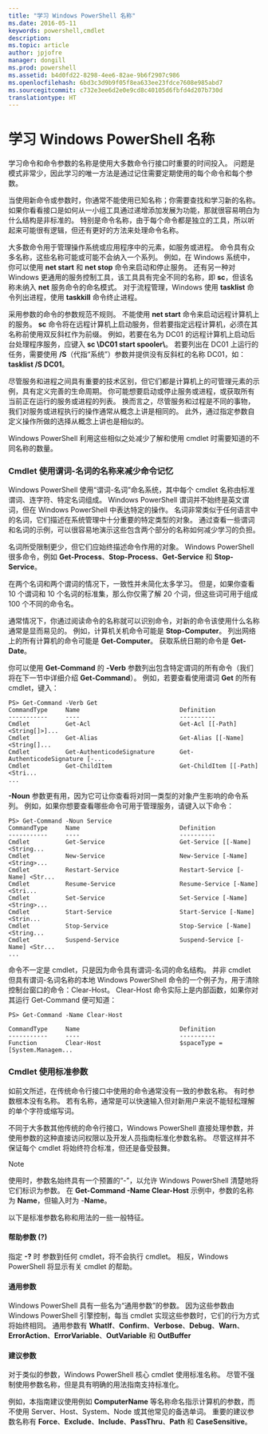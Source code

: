 ```yaml
---
title: "学习 Windows PowerShell 名称"
ms.date: 2016-05-11
keywords: powershell,cmdlet
description: 
ms.topic: article
author: jpjofre
manager: dongill
ms.prod: powershell
ms.assetid: b4d0fd22-8298-4ee6-82ae-9b6f2907c986
ms.openlocfilehash: 6bd3c3d9b9f05f8ea633ee23fdce7608e985abd7
ms.sourcegitcommit: c732e3ee6d2e0e9cd8c40105d6fbfd4d207b730d
translationtype: HT
---
```

# <a name="learning-windows-powershell-names"></a>学习 Windows PowerShell 名称
学习命令和命令参数的名称是使用大多数命令行接口时重要的时间投入。 问题是模式非常少，因此学习的唯一方法是通过记住需要定期使用的每个命令和每个参数。

当使用新命令或参数时，你通常不能使用已知名称；你需要查找和学习新的名称。 如果你看看接口是如何从一小组工具通过递增添加发展为功能，那就很容易明白为什么结构是非标准的。 特别是命令名称，由于每个命令都是独立的工具，所以听起来可能很有逻辑，但还有更好的方法来处理命令名称。

大多数命令用于管理操作系统或应用程序中的元素，如服务或进程。 命令具有众多名称，这些名称可能或可能不会纳入一个系列。 例如，在 Windows 系统中，你可以使用 **net start** 和 **net stop** 命令来启动和停止服务。 还有另一种对 Windows 更通用的服务控制工具，该工具具有完全不同的名称，即 **sc**，但该名称未纳入 **net** 服务命令的命名模式。 对于流程管理，Windows 使用 **tasklist** 命令列出进程，使用 **taskkill** 命令终止进程。

采用参数的命令的参数规范不规则。 不能使用 **net start** 命令来启动远程计算机上的服务。 **sc** 命令将在远程计算机上启动服务，但若要指定远程计算机，必须在其名称前使用双反斜杠作为前缀。 例如，若要在名为 DC01 的远程计算机上启动后台处理程序服务，应键入 **sc \\DC01 start spooler\\**。 若要列出在 DC01 上运行的任务，需要使用 **/S**（代指“系统”）参数并提供没有反斜杠的名称 DC01，如：**tasklist /S DC01**。

尽管服务和进程之间具有重要的技术区别，但它们都是计算机上的可管理元素的示例，具有定义完善的生命周期。 你可能想要启动或停止服务或进程，或获取所有当前正在运行的服务或进程的列表。 换而言之，尽管服务和过程是不同的事物，我们对服务或进程执行的操作通常从概念上讲是相同的。 此外，通过指定参数自定义操作所做的选择从概念上讲也是相似的。

Windows PowerShell 利用这些相似之处减少了解和使用 cmdlet 时需要知道的不同名称的数量。

### <a name="cmdlets-use-verb-noun-names-to-reduce-command-memorization"></a>Cmdlet 使用谓词-名词的名称来减少命令记忆
Windows PowerShell 使用“谓词-名词”命名系统，其中每个 cmdlet 名称由标准谓词、连字符、特定名词组成。 Windows PowerShell 谓词并不始终是英文谓词，但在 Windows PowerShell 中表达特定的操作。 名词非常类似于任何语言中的名词，它们描述在系统管理中十分重要的特定类型的对象。 通过查看一些谓词和名词的示例，可以很容易地演示这些包含两个部分的名称如何减少学习的负担。

名词所受限制更少，但它们应始终描述命令作用的对象。 Windows PowerShell 很多命令，例如 **Get-Process**、**Stop-Process**、**Get-Service** 和 **Stop-Service**。

在两个名词和两个谓词的情况下，一致性并未简化太多学习。 但是，如果你查看 10 个谓词和 10 个名词的标准集，那么你仅需了解 20 个词，但这些词可用于组成 100 个不同的命令名。

通常情况下，你通过阅读命令的名称就可以识别命令，对新的命令该使用什么名称通常是显而易见的。 例如，计算机关机命令可能是 **Stop-Computer**。 列出网络上的所有计算机的命令可能是 **Get-Computer**。 获取系统日期的命令是 **Get-Date**。

你可以使用 **Get-Command** 的 **-Verb** 参数列出包含特定谓词的所有命令（我们将在下一节中详细介绍 **Get-Command**）。 例如，若要查看使用谓词 **Get** 的所有 cmdlet，键入：

```
PS> Get-Command -Verb Get
CommandType     Name                            Definition
-----------     ----                            ----------
Cmdlet          Get-Acl                         Get-Acl [[-Path] <String[]>]...
Cmdlet          Get-Alias                       Get-Alias [[-Name] <String[]...
Cmdlet          Get-AuthenticodeSignature       Get-AuthenticodeSignature [-...
Cmdlet          Get-ChildItem                   Get-ChildItem [[-Path] <Stri...
...
```

**-Noun** 参数更有用，因为它可让你查看将对同一类型的对象产生影响的命令系列。 例如，如果你想要查看哪些命令可用于管理服务，请键入以下命令：

```
PS> Get-Command -Noun Service
CommandType     Name                            Definition
-----------     ----                            ----------
Cmdlet          Get-Service                     Get-Service [[-Name] <String...
Cmdlet          New-Service                     New-Service [-Name] <String>...
Cmdlet          Restart-Service                 Restart-Service [-Name] <Str...
Cmdlet          Resume-Service                  Resume-Service [-Name] <Stri...
Cmdlet          Set-Service                     Set-Service [-Name] <String>...
Cmdlet          Start-Service                   Start-Service [-Name] <Strin...
Cmdlet          Stop-Service                    Stop-Service [-Name] <String...
Cmdlet          Suspend-Service                 Suspend-Service [-Name] <Str... 
...
```

命令不一定是 cmdlet，只是因为命令具有谓词-名词的命名结构。 并非 cmdlet 但具有谓词-名词名称的本地 Windows PowerShell 命令的一个例子为，用于清除控制台窗口的命令：Clear-Host。 Clear-Host 命令实际上是内部函数，如果你对其运行 Get-Command 便可知道：

```
PS> Get-Command -Name Clear-Host

CommandType     Name                            Definition
-----------     ----                            ----------
Function        Clear-Host                      $spaceType = [System.Managem...
```

### <a name="cmdlets-use-standard-parameters"></a>Cmdlet 使用标准参数
如前文所述，在传统命令行接口中使用的命令通常没有一致的参数名称。 有时参数根本没有名称。 若有名称，通常是可以快速输入但对新用户来说不能轻松理解的单个字符或缩写词。

不同于大多数其他传统的命令行接口，Windows PowerShell 直接处理参数，并使用参数的这种直接访问权限以及开发人员指南标准化参数名称。 尽管这样并不保证每个 cmdlet 将始终符合标准，但还是备受鼓舞。

> [!NOTE]
> 使用时，参数名始终具有一个预置的“-”，以允许 Windows PowerShell 清楚地将它们标识为参数。 在 **Get-Command -Name Clear-Host** 示例中，参数的名称为 **Name**，但输入时为 -**Name**。

以下是标准参数名称和用法的一些一般特征。

#### <a name="the-help-parameter-"></a>帮助参数 (?)
指定 **-?** 时 参数到任何 cmdlet，将不会执行 cmdlet。 相反，Windows PowerShell 将显示有关 cmdlet 的帮助。

#### <a name="common-parameters"></a>通用参数
Windows PowerShell 具有一些名为“通用参数”的参数。 因为这些参数由 Windows PowerShell 引擎控制，每当 cmdlet 实现这些参数时，它们的行为方式将始终相同。 通用参数有 **WhatIf**、**Confirm**、**Verbose**、**Debug**、**Warn**、**ErrorAction**、**ErrorVariable**、**OutVariable** 和 **OutBuffer**

#### <a name="suggested-parameters"></a>建议参数
对于类似的参数，Windows PowerShell 核心 cmdlet 使用标准名称。 尽管不强制使用参数名称，但是具有明确的用法指南支持标准化。

例如，本指南建议使用例如 **ComputerName** 等名称命名指示计算机的参数，而不使用 Server、Host、System、Node 或其他常见的备选单词。 重要的建议参数名称有 **Force**、**Exclude**、**Include**、**PassThru**、**Path** 和 **CaseSensitive**。

